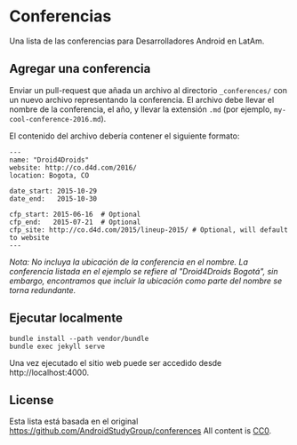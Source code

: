 Conferencias
===========

Una lista de las conferencias para Desarrolladores Android en LatAm.


Agregar una conferencia
-------------------

Enviar un pull-request que añada un archivo al directorio `_conferences/` 
con un nuevo archivo representando la conferencia. El archivo debe llevar
el nombre de la conferencia, el año, y llevar la extensión `.md` (por
ejemplo, `my-cool-conference-2016.md`).

El contenido del archivo debería contener el siguiente formato:
```
---
name: "Droid4Droids"
website: http://co.d4d.com/2016/
location: Bogota, CO

date_start: 2015-10-29
date_end:   2015-10-30

cfp_start: 2015-06-16  # Optional
cfp_end:   2015-07-21  # Optional
cfp_site: http://co.d4d.com/2015/lineup-2015/ # Optional, will default to website
---
```

*Nota: No incluya la ubicación de la conferencia en el nombre. La conferencia listada en el ejemplo se refiere al "Droid4Droids Bogotá", sin embargo, encontramos que incluir la ubicación como parte del nombre se torna redundante.*


Ejecutar localmente
---------------

```
bundle install --path vendor/bundle
bundle exec jekyll serve
```

Una vez ejecutado el sitio web puede ser accedido desde http://localhost:4000.


License
-------

Esta lista está basada en el original https://github.com/AndroidStudyGroup/conferences
All content is [CC0][1].


 [1]: https://creativecommons.org/publicdomain/zero/1.0/
